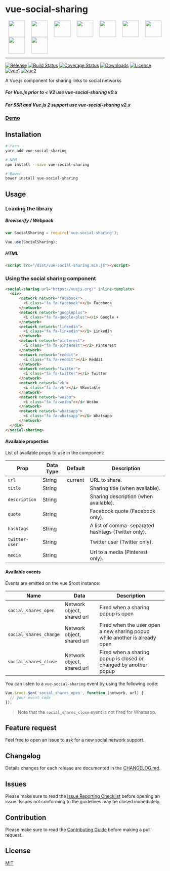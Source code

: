 # vue-social-sharing

<img src="https://simpleicons.org/icons/facebook.svg" width="52" hspace="10"><img src="https://simpleicons.org/icons/googleplus.svg" width="52" hspace="10"><img src="https://simpleicons.org/icons/linkedin.svg" width="52" hspace="10"><img src="https://simpleicons.org/icons/pinterest.svg" width="52" hspace="10"><img src="https://simpleicons.org/icons/reddit.svg" width="52" hspace="10"><img src="https://simpleicons.org/icons/twitter.svg" width="52" hspace="10"><img src="https://simpleicons.org/icons/vk.svg" width="52" hspace="10"><img src="https://simpleicons.org/icons/sinaweibo.svg" width="52" hspace="10"><img src="https://simpleicons.org/icons/whatsapp.svg" width="52" hspace="10">

---

[![Release](https://img.shields.io/github/release/nicolasbeauvais/vue-social-sharing.svg?style=flat-square)](https://github.com/nicolasbeauvais/vue-social-sharing/releases)
[![Build Status](https://img.shields.io/travis/nicolasbeauvais/vue-social-sharing.svg?style=flat-square)](https://travis-ci.org/nicolasbeauvais/vue-social-sharing)
[![Coverage Status](https://img.shields.io/coveralls/nicolasbeauvais/vue-social-sharing/master.svg?style=flat-square)](https://coveralls.io/github/nicolasbeauvais/vue-social-sharing?branch=master)
[![Downloads](https://img.shields.io/npm/dt/vue-social-sharing.svg?style=flat-square)](https://www.npmjs.com/package/vue-social-sharing)
[![License](https://img.shields.io/github/license/nicolasbeauvais/vue-social-sharing.svg?style=flat-square)](https://github.com/nicolasbeauvais/vue-social-sharing/blob/master/LICENSE)
[![vue1](https://img.shields.io/badge/vue-1.x-brightgreen.svg)](https://vuejs.org/)
[![vue2](https://img.shields.io/badge/vue-2.x-brightgreen.svg)](https://vuejs.org/)

A Vue.js component for sharing links to social networks

##### For Vue.js prior to < V2 use vue-social-sharing v0.x
##### For SSR and Vue.js 2 support use vue-social-sharing v2.x

### [Demo](https://nicolasbeauvais.github.io/vue-social-sharing/)

## Installation

```bash
# Yarn
yarn add vue-social-sharing

# NPM
npm install --save vue-social-sharing

# Bower
bower install vue-social-sharing
```

## Usage

### Loading the library

##### Browserify / Webpack

```javascript
var SocialSharing = require('vue-social-sharing');

Vue.use(SocialSharing);
```

##### HTML

```html
<script src="/dist/vue-social-sharing.min.js"></script>
```

### Using the social sharing component

```html
<social-sharing url="https://vuejs.org/" inline-template>
  <div>
      <network network="facebook">
        <i class="fa fa-facebook"></i> Facebook
      </network>
      <network network="googleplus">
        <i class="fa fa-google-plus"></i> Google +
      </network>
      <network network="linkedin">
        <i class="fa fa-linkedin"></i> LinkedIn
      </network>
      <network network="pinterest">
        <i class="fa fa-pinterest"></i> Pinterest
      </network>
      <network network="reddit">
        <i class="fa fa-reddit"></i> Reddit
      </network>
      <network network="twitter">
        <i class="fa fa-twitter"></i> Twitter
      </network>
      <network network="vk">
        <i class="fa fa-vk"></i> VKontakte
      </network>
      <network network="weibo">
        <i class="fa fa-weibo"></i> Weibo
      </network> 
      <network network="whatsapp">
        <i class="fa fa-whatsapp"></i> Whatsapp
      </network>
  </div>
</social-sharing>
```

#### Available properties

List of available props to use in the component:

Prop           | Data Type  | Default   | Description
-------------- | ---------- | --------- | -----------
`url`          | String     | current   | URL to share.
`title`        | String     |           | Sharing title (when available).
`description`  | String     |           | Sharing description (when available).
`quote`        | String     |           | Facebook quote (Facebook only).
`hashtags`     | String     |           | A list of comma-separated hashtags (Twitter only).
`twitter-user` | String     |           | Twitter user (Twitter only).
`media`        | String     |           | Url to a media (Pinterest only).

#### Available events

Events are emitted on the vue $root instance:

Name                   | Data                       | Description
---------------------- | -------------------------- | --------------------------------------------------------------------------
`social_shares_open`   | Network object, shared url | Fired when a sharing popup is open
`social_shares_change` | Network object, shared url | Fired when the user open a new sharing popup while another is already open
`social_shares_close`  | Network object, shared url | Fired when a sharing popup is closed or changed by another popup

You can listen to a `vue-social-sharing` event by using the following code:
```javascript
Vue.$root.$on('social_shares_open', function (network, url) {
  // your event code
});
```

> Note that the `social_shares_close` event is not fired for Whatsapp.

## Feature request
Feel free to open an issue to ask for a new social network support.

## Changelog
Details changes for each release are documented in the [CHANGELOG.md](https://github.com/nicolasbeauvais/vue-social-sharing/blob/master/CHANGELOG.md).

## Issues
Please make sure to read the [Issue Reporting Checklist](https://github.com/nicolasbeauvais/vue-social-sharing/blob/master/CONTRIBUTING.md#issue-reporting-guidelines) before opening an issue. Issues not conforming to the guidelines may be closed immediately.

## Contribution
Please make sure to read the [Contributing Guide](https://github.com/nicolasbeauvais/vue-social-sharing/blob/master/CONTRIBUTING.md) before making a pull request.

## License

[MIT](http://opensource.org/licenses/MIT)
